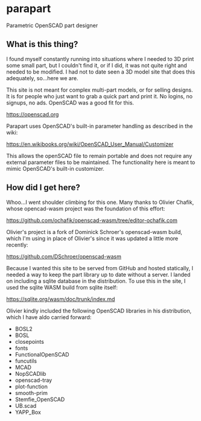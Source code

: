 # parapart
Parametric OpenSCAD part designer


## What is this thing?
I found myself constantly running into situations where I needed to 3D print some small
part, but I couldn't find it, or if I did, it was not quite right and needed to be 
modified.  I had not to date seen a 3D model site that does this adequately, so...here we are.

This site is not meant for complex multi-part models, or for selling designs.  It is for people
who just want to grab a quick part and print it.  No logins, no signups, no ads.  OpenSCAD
was a good fit for this.

https://openscad.org


Parapart uses OpenSCAD's built-in parameter handling as described in the wiki:

https://en.wikibooks.org/wiki/OpenSCAD_User_Manual/Customizer

This allows the openSCAD file to remain portable and does not require any external parameter
files to be maintained.  The functionality here is meant to mimic OpenSCAD's built-in
customizer.

## How did I get here?

Whoo...I went shoulder climbing for this one.  Many thanks to Olivier Chafik, whose opencad-wasm project was the foundation of this effort:

https://github.com/ochafik/openscad-wasm/tree/editor-ochafik.com


Olivier's project is a fork of Dominick Schroer's openscad-wasm build, which I'm using in place of Olivier's since it was updated a little more recently:

https://github.com/DSchroer/openscad-wasm

Because I wanted this site to be served from GitHub and hosted statically, I needed a way 
to keep the part library up to date without a server.  I landed on including a sqlite 
database in the distribution.  To use this in the site, I used the sqlite WASM build 
from sqlite itself:

https://sqlite.org/wasm/doc/trunk/index.md


Olivier kindly included the following OpenSCAD libraries in his distribution, which I have aldo carried forward:

- BOSL2
- BOSL
- closepoints
- fonts
- FunctionalOpenSCAD
- funcutils
- MCAD
- NopSCADlib
- openscad-tray
- plot-function
- smooth-prim
- Stemfie_OpenSCAD
- UB.scad
- YAPP_Box

